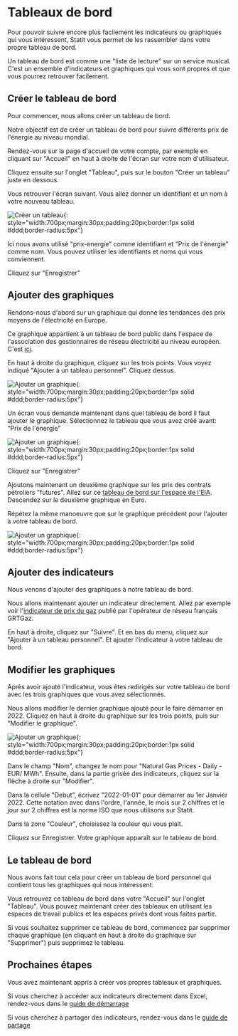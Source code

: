 # Tableaux de bord

Pour pouvoir suivre encore plus facilement les indicateurs ou graphiques qui vous intéressent, Statit vous permet de les rassembler dans votre propre tableau de bord.

Un tableau de bord est comme une "liste de lecture" sur un service musical. C'est un ensemble d'indicateurs et graphiques qui vous sont propres et que vous pourrez retrouver facilement.

## Créer le tableau de bord

Pour commencer, nous allons créer un tableau de bord.

Notre objectif est de créer un tableau de bord pour suivre différents prix de l'énergie au niveau mondial.

Rendez-vous sur la page d'accueil de votre compte, par exemple en cliquant sur "Accueil" en haut à droite de l'écran sur votre nom d'utilisateur.

Cliquez ensuite sur l'onglet "Tableau", puis sur le bouton "Créer un tableau" juste en dessous.

Vous retrouver l'écran suivant. Vous allez donner un identifiant et un nom à votre nouveau tableau.

![Créer un tableau](/img/user-fr_favs_dashboards_0.png){: style="width:700px;margin:30px;padding:20px;border:1px solid #ddd;border-radius:5px"}

Ici nous avons utilisé "prix-energie" comme identifiant et "Prix de l'énergie" comme nom. Vous pouvez utiliser les identifiants et noms qui vous conviennent.

Cliquez sur "Enregistrer"

## Ajouter des graphiques

Rendons-nous d'abord sur un graphique qui donne les tendances des prix moyens de l'électricité en Europe.

Ce graphique appartient à un tableau de bord public dans l'espace de l'association des gestionnaires de réseau électricité au niveau européen. C'est [ici](https://www.gostatit.com/i/entsoe/da_prices/overview).

En haut à droite du graphique, cliquez sur les trois points. Vous voyez indiqué "Ajouter à un tableau personnel". Cliquez dessus.

![Ajouter un graphique](/img/user-fr_favs_dashboards_1.png){: style="width:700px;margin:30px;padding:20px;border:1px solid #ddd;border-radius:5px"}

Un écran vous demande maintenant dans quel tableau de bord il faut ajouter le graphique. Sélectionnez le tableau que vous avez créé avant: "Prix de l'énergie"

![Ajouter un graphique](/img/user-fr_favs_dashboards_2.png){: style="width:700px;margin:30px;padding:20px;border:1px solid #ddd;border-radius:5px"}

Cliquez sur "Enregistrer"


Ajoutons maintenant un deuxième graphique sur les prix des contrats pétroliers "futures". Allez sur ce [tableau de bord sur l'espace de l'EIA](https://www.gostatit.com/i/eia/petroleum_prices_futures/overview). Descendez sur le deuxième graphique en Euro.

Répétez la même manoeuvre que sur le graphique précédent pour l'ajouter à votre tableau de bord.


![Ajouter un graphique](/img/user-fr_favs_dashboards_3.png){: style="width:700px;margin:30px;padding:20px;border:1px solid #ddd;border-radius:5px"}



## Ajouter des indicateurs

Nous venons d'ajouter des graphiques à notre tableau de bord.

Nous allons maintenant ajouter un indicateur directement. Allez par exemple voir l'[indicateur de prix du gaz](https://www.gostatit.com/grtgaz/price/fr-trf/eur) publié par l'opérateur de réseau français GRTGaz.

En haut à droite, cliquez sur "Suivre". Et en bas du menu, cliquez sur "Ajouter à un tableau personnel". Et ajouter l'indicateur à votre tableau de bord.


## Modifier les graphiques

Après avoir ajouté l'indicateur, vous êtes redirigés sur votre tableau de bord avec les trois graphiques que vous avez sélectionnés.

Nous allons modifier le dernier graphique ajouté pour le faire démarrer en 2022. Cliquez en haut à droite du graphique sur les trois points, puis sur "Modifier le graphique".

![Ajouter un graphique](/img/user-fr_favs_dashboards_4.png){: style="width:700px;margin:30px;padding:20px;border:1px solid #ddd;border-radius:5px"}

Dans le champ "Nom", changez le nom pour "Natural Gas Prices - Daily - EUR/ MWh". Ensuite, dans la partie grisée des indicateurs, cliquez sur la flèche à droite sur "Modifier".

Dans la cellule "Debut", écrivez "2022-01-01" pour démarrer au 1er Janvier 2022. Cette notation avec dans l'ordre, l'année, le mois sur 2 chiffres et le jour sur 2 chiffres est la norme ISO que nous utilisons sur Statit.

Dans la zone "Couleur", choisissez la couleur qui vous plait.

Cliquez sur Enregistrer. Votre graphique apparaît sur le tableau de bord.


## Le tableau de bord

Nous avons fait tout cela pour créer un tableau de bord personnel qui contient tous les graphiques qui nous intéressent.

Vous retrouvez ce tableau de bord dans votre "Accueil" sur l'onglet "Tableau". Vous pouvez maintenant créer des tableaux en utilisant les espaces de travail publics et les espaces privés dont vous faites partie.

Si vous souhaitez supprimer ce tableau de bord, commencez par supprimer chaque graphique (en cliquant en haut à droite du graphique sur "Supprimer") puis supprimez le tableau.


## Prochaines étapes

Vous avez maintenant appris à créer vos propres tableaux et graphiques.

Si vous cherchez à accéder aux indicateurs directement dans Excel, rendez-vous dans le [guide de démarrage](/excel/index.md)

Si vous cherchez à partager des indicateurs, rendez-vous dans le [guide de partage](/excel/index.md)

